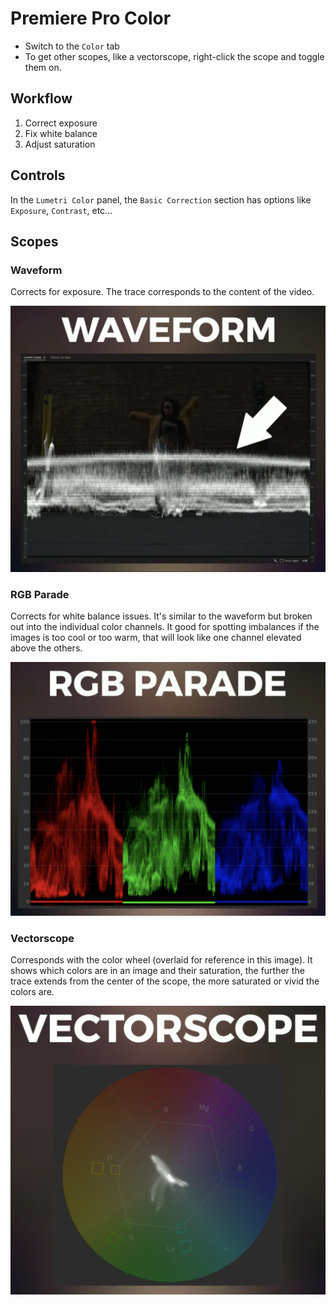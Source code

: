 # Premiere Pro Color

- Switch to the `Color` tab
- To get other scopes, like a vectorscope, right-click the scope and toggle them on.

## Workflow

1. Correct exposure
2. Fix white balance
3. Adjust saturation

## Controls

In the `Lumetri Color` panel, the `Basic Correction` section has options like `Exposure`, `Contrast`, etc...

## Scopes

### Waveform

Corrects for exposure. The trace corresponds to the content of the video.

![Waveform](assets/premiere-pro-color-waveform.png)

### RGB Parade

Corrects for white balance issues. It's similar to the waveform but broken out into the individual color channels. It good for spotting imbalances if the images is too cool or too warm, that will look like one channel elevated above the others.

![RGB Parade](assets/premiere-pro-color-rgb-parade.png)

### Vectorscope

Corresponds with the color wheel (overlaid for reference in this image). It shows which colors are in an image and their saturation, the further the trace extends from the center of the scope, the more saturated or vivid the colors are.

![Vectorscope](assets/premiere-pro-color-vectorscope.png)